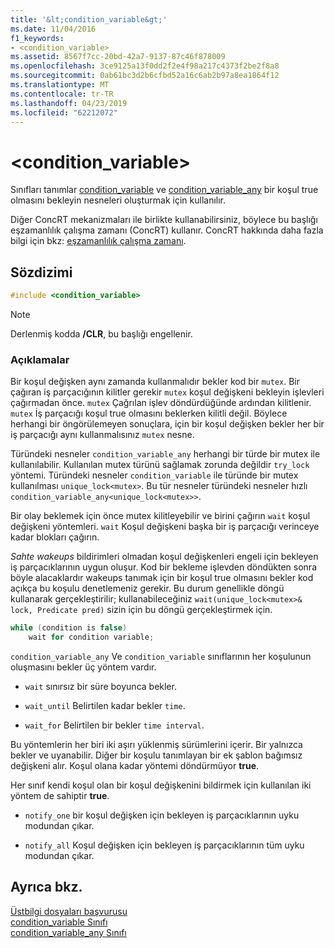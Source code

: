 ```yaml
---
title: '&lt;condition_variable&gt;'
ms.date: 11/04/2016
f1_keywords:
- <condition_variable>
ms.assetid: 8567f7cc-20bd-42a7-9137-87c46f878009
ms.openlocfilehash: 3ce9125a13f0dd2f2e4f98a217c4373f2be2f8a8
ms.sourcegitcommit: 0ab61bc3d2b6cfbd52a16c6ab2b97a8ea1864f12
ms.translationtype: MT
ms.contentlocale: tr-TR
ms.lasthandoff: 04/23/2019
ms.locfileid: "62212072"
---
```

# <a name="ltconditionvariablegt"></a>&lt;condition_variable&gt;

Sınıfları tanımlar [condition_variable](../standard-library/condition-variable-class.md) ve [condition_variable_any](../standard-library/condition-variable-any-class.md) bir koşul true olmasını bekleyin nesneleri oluşturmak için kullanılır.

Diğer ConcRT mekanizmaları ile birlikte kullanabilirsiniz, böylece bu başlığı eşzamanlılık çalışma zamanı (ConcRT) kullanır. ConcRT hakkında daha fazla bilgi için bkz: [eşzamanlılık çalışma zamanı](../parallel/concrt/concurrency-runtime.md).

## <a name="syntax"></a>Sözdizimi

```cpp
#include <condition_variable>
```

> [!NOTE]
> Derlenmiş kodda **/CLR**, bu başlığı engellenir.

### <a name="remarks"></a>Açıklamalar

Bir koşul değişken aynı zamanda kullanmalıdır bekler kod bir `mutex`. Bir çağıran iş parçacığının kilitler gerekir `mutex` koşul değişkeni bekleyin işlevleri çağırmadan önce. `mutex` Çağrılan işlev döndürdüğünde ardından kilitlenir. `mutex` İş parçacığı koşul true olmasını beklerken kilitli değil. Böylece herhangi bir öngörülemeyen sonuçlara, için bir koşul değişken bekler her bir iş parçacığı aynı kullanmalısınız `mutex` nesne.

Türündeki nesneler `condition_variable_any` herhangi bir türde bir mutex ile kullanılabilir. Kullanılan mutex türünü sağlamak zorunda değildir `try_lock` yöntemi. Türündeki nesneler `condition_variable` ile türünde bir mutex kullanılması `unique_lock<mutex>`. Bu tür nesneler türündeki nesneler hızlı `condition_variable_any<unique_lock<mutex>>`.

Bir olay beklemek için önce mutex kilitleyebilir ve birini çağırın `wait` koşul değişkeni yöntemleri. `wait` Koşul değişkeni başka bir iş parçacığı verinceye kadar blokları çağırın.

*Sahte wakeups* bildirimleri olmadan koşul değişkenleri engeli için bekleyen iş parçacıklarının uygun oluşur. Kod bir bekleme işlevden döndükten sonra böyle alacaklardır wakeups tanımak için bir koşul true olmasını bekler kod açıkça bu koşulu denetlemeniz gerekir. Bu durum genellikle döngü kullanarak gerçekleştirilir; kullanabileceğiniz `wait(unique_lock<mutex>& lock, Predicate pred)` sizin için bu döngü gerçekleştirmek için.

```cpp
while (condition is false)
    wait for condition variable;
```

`condition_variable_any` Ve `condition_variable` sınıflarının her koşulunun oluşmasını bekler üç yöntem vardır.

- `wait` sınırsız bir süre boyunca bekler.

- `wait_until` Belirtilen kadar bekler `time`.

- `wait_for` Belirtilen bir bekler `time interval`.

Bu yöntemlerin her biri iki aşırı yüklenmiş sürümlerini içerir. Bir yalnızca bekler ve uyanabilir. Diğer bir koşulu tanımlayan bir ek şablon bağımsız değişkeni alır. Koşul olana kadar yöntemi döndürmüyor **true**.

Her sınıf kendi koşul olan bir koşul değişkenini bildirmek için kullanılan iki yöntem de sahiptir **true**.

- `notify_one` bir koşul değişken için bekleyen iş parçacıklarının uyku modundan çıkar.

- `notify_all` Koşul değişken için bekleyen iş parçacıklarının tüm uyku modundan çıkar.

## <a name="see-also"></a>Ayrıca bkz.

[Üstbilgi dosyaları başvurusu](../standard-library/cpp-standard-library-header-files.md)<br/>
[condition_variable Sınıfı](../standard-library/condition-variable-class.md)<br/>
[condition_variable_any Sınıfı](../standard-library/condition-variable-any-class.md)<br/>
